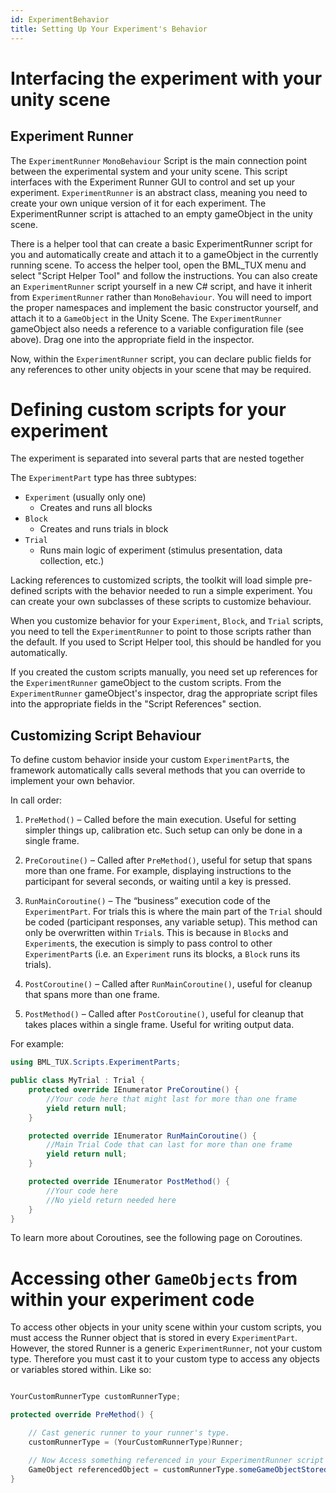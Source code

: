 ```yaml
---
id: ExperimentBehavior
title: Setting Up Your Experiment's Behavior
---
```

# Interfacing the experiment with your unity scene

## Experiment Runner

The `ExperimentRunner` `MonoBehaviour` Script is the main connection point between the experimental system and your unity scene. This script interfaces with the Experiment Runner GUI to control and set up your experiment.
`ExperimentRunner` is an abstract class, meaning you need to create your own unique version of it for each experiment. The ExperimentRunner script is attached to an empty gameObject in the unity scene. 

There is a helper tool that can create a basic ExperimentRunner script for you and automatically create and attach it to a gameObject in the currently running scene. To access the helper tool, open the BML_TUX menu and select "Script Helper Tool" and follow the instructions. You can also create an `ExperimentRunner` script yourself in a new C# script, and have it inherit from `ExperimentRunner` rather than `MonoBehaviour`. You will need to import the proper namespaces and implement the basic constructor yourself, and attach it to a `GameObject` in the Unity Scene. The `ExperimentRunner` gameObject also needs a reference to a variable configuration file (see above). Drag one into the appropriate field in the inspector.


Now, within the `ExperimentRunner` script, you can declare public fields for any references to other unity objects in your scene that may be required. 


# Defining custom scripts for your experiment

The experiment is separated into several parts that are nested together

The `ExperimentPart` type has three subtypes:
* `Experiment` (usually only one)
    * Creates and runs all blocks
* `Block`
    * Creates and runs trials in block
* `Trial`
    * Runs main logic of experiment (stimulus presentation, data collection, etc.)

Lacking references to customized scripts, the toolkit will load simple pre-defined scripts with the behavior needed to run a simple experiment. You can create your own subclasses of these scripts to customize behaviour.

When you customize behavior for your `Experiment`, `Block`, and `Trial` scripts, you need to tell the `ExperimentRunner` to point to those scripts rather than the default. If you used to Script Helper tool, this should be handled for you automatically. 

If you created the custom scripts manually, you need set up references for the `ExperimentRunner` gameObject to the  custom scripts. From the `ExperimentRunner` gameObject's inspector, drag the appropriate script files into the appropriate fields in the "Script References" section.


## Customizing Script Behaviour
To define custom behavior inside your custom `ExperimentPart`s, the framework automatically calls several methods that you can override to implement your own behavior. 

In call order:

1. `PreMethod()` – Called before the main execution. Useful for setting simpler things up, calibration etc. Such setup can only be done in a single frame.

2. `PreCoroutine()` – Called after `PreMethod()`, useful for setup that spans more than one frame. For example, displaying instructions to the participant for several seconds, or waiting until a key is pressed.

3. `RunMainCoroutine()` – The “business” execution code of the `ExperimentPart`. For trials this is where the main part of the `Trial` should be coded (participant responses, any variable setup). This method can only be overwritten within `Trial`s. This is because in `Block`s and `Experiment`s, the execution is simply to pass control to other `ExperimentPart`s (i.e. an `Experiment` runs its blocks, a `Block` runs its trials). 

4. `PostCoroutine()` – Called after `RunMainCoroutine()`, useful for cleanup that spans more than one frame.

5. `PostMethod()` – Called after `PostCoroutine()`, useful for cleanup that takes places within a single frame. Useful for writing output data.


For example:
```csharp
using BML_TUX.Scripts.ExperimentParts;

public class MyTrial : Trial {  
    protected override IEnumerator PreCoroutine() {  
        //Your code here that might last for more than one frame 
        yield return null;  
    }  

    protected override IEnumerator RunMainCoroutine() {  
        //Main Trial Code that can last for more than one frame 
        yield return null;  
    }  

    protected override IEnumerator PostMethod() {  
        //Your code here  
        //No yield return needed here  
    }  
}  
```

To learn more about Coroutines, see the following page on Coroutines.

# Accessing other `GameObjects` from within your experiment code

To access other objects in your unity scene within your custom scripts, you must access the Runner object that is stored in every `ExperimentPart`. However, the stored Runner is a generic `ExperimentRunner`, not your custom type. Therefore you must cast it to your custom type to access any objects or variables stored within. Like so:

```csharp

YourCustomRunnerType customRunnerType;

protected override PreMethod() {

    // Cast generic runner to your runner's type.
    customRunnerType = (YourCustomRunnerType)Runner;

    // Now Access something referenced in your ExperimentRunner script using
    GameObject referencedObject = customRunnerType.someGameObjectStoredThere;
}
```